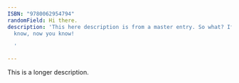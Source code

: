 ```yaml
---
ISBN: "9780062954794"
randomField: Hi there.
description: 'This here description is from a master entry. So what? If you do''t
  know, now you know!

  '

---
```

This is a longer description.